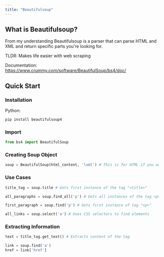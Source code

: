 ```yaml
---
title: "Beautifulsoup"
---
```


## What is Beautifulsoup?

From my understanding Beautifulsoup is a parser that can parse HTML and XML and return specific parts you're looking for.

TLDR: Makes life easier with web scraping

Documentation: https://www.crummy.com/software/BeautifulSoup/bs4/doc/

## Quick Start

### Installation

Python:

```bash
pip install beautifulsoup4
```

### Import

```Python
from bs4 import BeautifulSoup
```

### Creating Soup Object 

```Python
soup = BeautifulSoup(html_content, 'lxml') # This is for HTML if you want to parse xml instead of using 'lxml' use 'xml'
```

### Use Cases

```Python
title_tag = soup.title # Gets first instance of the tag "<title>"

all_paragraphs = soup.find_all('p') # Gets all instances of the tag <p>

first_paragraph = soup.find('p') # Gets first instance of tag "<p>"

all_links = soup.select('a') # Uses CSS selectors to find elements
```

### Extracting Information

```Python
text = title_tag.get_text() # Extracts content of the tag

link = soup.find('a')
href = link['href']
```











